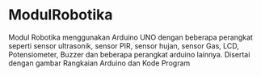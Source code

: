 # ModulRobotika
Modul Robotika menggunakan Arduino UNO dengan beberapa perangkat seperti sensor ultrasonik, sensor PIR, sensor hujan, sensor Gas, LCD, Potensiometer, Buzzer dan beberapa perangkat arduino lainnya.
Disertai dengan gambar Rangkaian Arduino dan Kode Program

